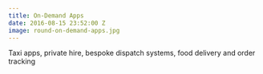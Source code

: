 ```yaml
---
title: On-Demand Apps
date: 2016-08-15 23:52:00 Z
image: round-on-demand-apps.jpg
---
```


Taxi apps, private hire, bespoke dispatch systems, food delivery and order tracking